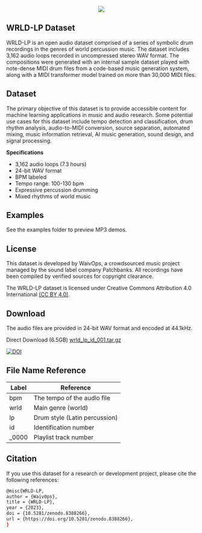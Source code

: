 <p align="center">
  <img src="https://user-images.githubusercontent.com/115654234/213008369-a3a3cc5b-498d-47ea-bd36-4569ce6c4e51.png">
</p>

## WRLD-LP Dataset

WRLD-LP is an open audio dataset comprised of a series of symbolic drum recordings in the genres of world percussion music. The dataset includes 3,162 audio loops recorded in uncompressed stereo WAV format. The compositions were generated with an internal sample dataset played with note-dense MIDI drum files from a code-based music generation system, along with a MIDI transformer model trained on more than 30,000 MIDI files.

## Dataset

The primary objective of this dataset is to provide accessible content for machine learning applications in music and audio research. Some potential use cases for this dataset include tempo detection and classification, drum rhythm analysis, audio-to-MIDI conversion, source separation, automated mixing, music information retrieval, AI music generation, sound design, and signal processing.

**Specifications**

- 3,162 audio loops (7.3 hours)
- 24-bit WAV format
- BPM labeled
- Tempo range: 100-130 bpm
- Expressive percussion drumming
- Mixed rhythms of world music

## Examples

See the examples folder to preview MP3 demos.

## License

This dataset is developed by WaivOps, a crowdsourced music project managed by the sound label company Patchbanks. All recordings have been compiled by verified sources for copyright clearance.

The WRLD-LP dataset is licensed under Creative Commons Attribution 4.0 International [(CC BY 4.0)](https://creativecommons.org/licenses/by/4.0/).

## Download

The audio files are provided in 24-bit WAV format and encoded at 44.1kHz.

Direct Download (6.5GB) [wrld_lp_id_001.tar.gz](https://zenodo.org/record/8388266/files/wrld_lp_id_001.tar.gz?download=1)

[![DOI](https://zenodo.org/badge/DOI/10.5281/zenodo.8388266.svg)](https://doi.org/10.5281/zenodo.8388266)


## File Name Reference

| **Label** | **Reference**              |
| --------- | -------------------------- |
| bpm       | The tempo of the audio file|
| wrld      | Main genre (world)         |
| lp        | Drum style (Latin percussion)|
| id        | Identification number      |
| _0000     | Playlist track number      |

## Citation

If you use this dataset for a research or development project, please cite the following references:

```bash
@misc{WRLD-LP,
author = {WaivOps},
title = {WRLD-LP},
year = {2023},
doi = {10.5281/zenodo.8388266},
url = {https://doi.org/10.5281/zenodo.8388266},
}
